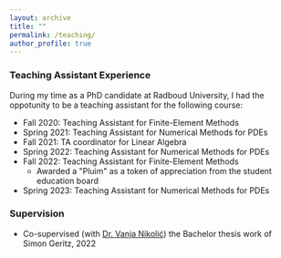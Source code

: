 ```yaml
---
layout: archive
title: ""
permalink: /teaching/
author_profile: true
---
```


### Teaching Assistant Experience
During my time as a PhD candidate at Radboud University, I had the oppotunity to be a teaching assistant for the following course:
* Fall 2020: Teaching Assistant for Finite-Element Methods
* Spring 2021: Teaching Assistant for Numerical Methods for PDEs
* Fall 2021: TA coordinator for Linear Algebra
* Spring 2022: Teaching Assistant for Numerical Methods for PDEs
* Fall 2022: Teaching Assistant for Finite-Element Methods
  * Awarded a "Pluim" as a token of appreciation from the student education board
* Spring 2023: Teaching Assistant for Numerical Methods for PDEs

### Supervision
* Co-supervised (with [Dr. Vanja Nikolić](https://vanjanikolic.net)) the Bachelor thesis work of Simon Geritz, 2022

